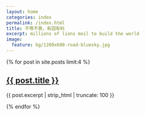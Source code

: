 ```yaml
---
layout: home
categories: index
permalink: /index.html
title: 不等不靠，有囧有料
excerpt: millions of lions moil to build the world
image:
  feature: bg/1200x600-road-bluesky.jpg
---
```


<div class="tiles">

{% for post in site.posts limit:4 %}
    <div class="tile">
      <h2 class="post-title" itemprop="name"><a href="{{ site.url }}{{ post.url }}">{{ post.title }}</a></h2>
      <p class="post-excerpt" itemprop="description">{{ post.excerpt | strip_html | truncate: 100 }}</p>
    </div><!-- /.tile -->
{% endfor %}

</div><!-- /.tiles -->


